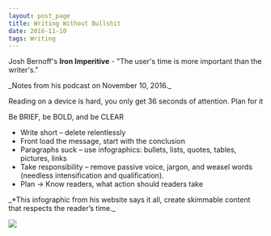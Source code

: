 ```yaml
---
layout: post_page
title: Writing Without Bullshit
date: 2016-11-10
tags: Writing
---
```

Josh Bernoff's **Iron Imperitive** - "The user's time is more important than the writer's."
<p>_Notes from his podcast on November 10, 2016._</p>

Reading on a device is hard, you only get 36 seconds of attention. Plan for it
<p>Be BRIEF, be BOLD, and be CLEAR</p>
		
  * Write short – delete relentlessly
  * Front load the message, start with the conclusion
  * Paragraphs suck – use infographics: bullets, lists, quotes, tables, pictures, links
  * Take responsibility – remove passive voice, jargon, and weasel words (needless intensification and qualification).
  * Plan -> Know readers, what action should readers take

<p>_*This infographic from his website says it all, create skimmable content that respects the reader’s time._</p>
<img src="http://withoutbullshit.jbspartnersinc.netdna-cdn.com/wp-content/uploads/2016/07/Email-Anatomy.png"/>
